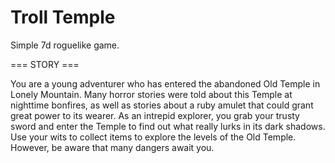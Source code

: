 # Troll Temple

Simple 7d roguelike game.

=== STORY ===

You are a young adventurer who has entered the abandoned Old Temple in Lonely Mountain.
Many horror stories were told about this Temple at nighttime bonfires, as well as stories 
about a ruby amulet that could grant great power to its wearer. As an intrepid explorer, 
you grab your trusty sword and enter the Temple to find out what really lurks in its dark 
shadows. Use your wits to collect items to explore the levels of the Old Temple.
However, be aware that many dangers await you.







